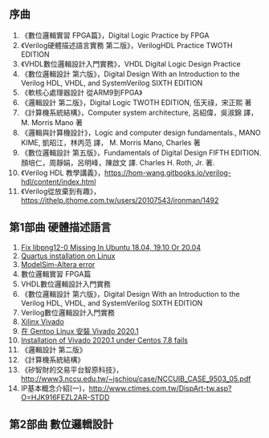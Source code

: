 ## 序曲
1. 《數位邏輯實習 FPGA篇》，Digital Logic Practice by FPGA
1. 《Verilog硬體描述語言實務 第二版》，VerilogHDL Practice TWOTH EDITION
1. 《VHDL數位邏輯設計入門實務》，VHDL Digital Logic Design Practice
1. 《數位邏輯設計 第六版》，Digital Design With an Introduction to the Verilog HDL, VHDL, and SystemVerilog SIXTH EDITION
1. 《軟核心處理器設計 從ARM9到FPGA》
1. 《邏輯設計 第二版》，Digital Logic TWOTH EDITION, 伍天祿，宋正熙 著
1. 《計算機系統結構》，Computer system architecture, 呂紹偉，吳淑錦 譯， M. Morris Mano 著
1. 《邏輯與計算機設計》，Logic and computer design fundamentals., MANO KIME, 凱昭江，林丙范 譯， M. Morris Mano, Charles 著
1. 《數位邏輯設計 第五版》，Fundamentals of Digital Design FIFTH EDITION. 顏培仁，周靜娟，呂明峰，陳啟文 譯. Charles H. Roth, Jr. 著.
1. 《Verilog HDL 教學講義》，https://hom-wang.gitbooks.io/verilog-hdl/content/index.html
1. 《Verilog從放棄到有趣》，https://ithelp.ithome.com.tw/users/20107543/ironman/1492

## 第1部曲 硬體描述語言
1. [Fix libpng12-0 Missing In Ubuntu 18.04, 19.10 Or 20.04](https://www.linuxuprising.com/2018/05/fix-libpng12-0-missing-in-ubuntu-1804.html)
1. [Quartus installation on Linux](http://www.armadeus.org/wiki/index.php?title=Quartus_installation_on_Linux)
1. [ModelSim-Altera error](https://stackoverflow.com/questions/31908525/modelsim-altera-error)
1. 數位邏輯實習 FPGA篇
1. VHDL數位邏輯設計入門實務
1. 《數位邏輯設計 第六版》，Digital Design With an Introduction to the Verilog HDL, VHDL, and SystemVerilog SIXTH EDITION
1. Verilog數位邏輯設計入門實務
1. [Xilinx Vivado](https://wiki.archlinux.org/index.php/Xilinx_Vivado)
1. [在 Gentoo Linux 安裝 Vivado 2020.1](https://coldnew.github.io/16cb6a8e/)
1. [Installation of Vivado 2020.1 under Centos 7.8 fails](https://forums.xilinx.com/t5/Installation-and-Licensing/Installation-of-Vivado-2020-1-under-Centos-7-8-fails/td-p/1115482)
1. 《邏輯設計 第二版》
1. 《計算機系統結構》
1.  《矽智財的交易平台智原科技》，http://www3.nccu.edu.tw/~jschiou/case/NCCUIB_CASE_9503_05.pdf
1. IP基本概念介紹(一)，http://www.ctimes.com.tw/DispArt-tw.asp?O=HJK916FEZL2AR-STDD

## 第2部曲 數位邏輯設計
